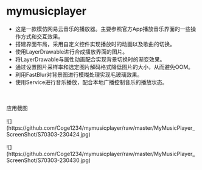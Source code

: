 # mymusicplayer
* 这是一款模仿网易云音乐的播放器。主要参照官方App播放音乐界面的一些操作方式和交互效果。
* 搭建界面布局，采用自定义控件实现播放时的动画以及歌曲的切换。
* 使用LayerDrawable进行合成播放界面的图片。
* 将LayerDrawable与属性动画配合实现背景切换时的渐变效果。
* 通过设置图片采样率和选定图片解码格式降低图片的大小，从而避免OOM。
* 利用FastBlur对背景图进行模糊处理实现毛玻璃效果。
* 使用Service进行音乐播放，配合本地广播控制音乐的播放状态。
<br>
<br>应用截图
<br>
<br>
![](https://github.com/Coge1234/mymusicplayer/raw/master/MyMusicPlayer_ScreenShot/S70303-230424.jpg)
<br>
<br>
![](https://github.com/Coge1234/mymusicplayer/raw/master/MyMusicPlayer_ScreenShot/S70303-230430.jpg)
